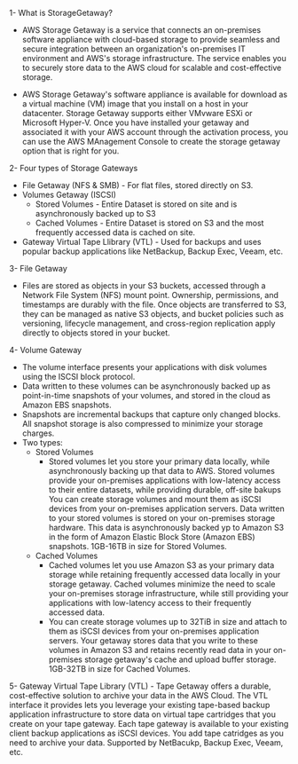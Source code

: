 1- What is StorageGetaway?

- AWS Storage Getaway is a service that connects an on-premises software appliance with cloud-based storage to provide seamless and secure integration between an organization's on-premises IT environment and AWS's storage infrastructure. The service enables you to securely store data to the AWS cloud for scalable and cost-effective storage.

- AWS Storage Getaway's software appliance is available for download as a virtual machine (VM) image that you install on a host in your datacenter. Storage Getaway supports either VMvware ESXi or Microsoft Hyper-V. Once you have installed your getaway and associated it with your AWS account through the activation process, you can use the AWS MAnagement Console to create the storage getaway option that is right for you.

2- Four types of Storage Gateways

- File Getaway (NFS & SMB) - For flat files, stored directly on S3.
- Volumes Getaway (ISCSI)
    - Stored Volumes - Entire Dataset is stored on site and is asynchronously backed up to S3
    - Cached Volumes - Entire Dataset is stored on S3 and the most frequently accessed data is cached on site. 
- Gateway Virtual Tape Llibrary (VTL) - Used for backups and uses popular backup applications like NetBackup, Backup Exec, Veeam, etc.

3- File Getaway

- Files are stored as objects in your S3 buckets, accessed through a Network File System (NFS) mount point. Ownership, permissions, and timestamps are durably with the file. Once objects are transferred to S3, they can be managed as native S3 objects, and bucket policies such as versioning, lifecycle management, and cross-region replication apply directly to objects stored in your bucket.

4- Volume Gateway

- The volume interface presents your applications with disk volumes using the ISCSI block protocol.
- Data written to these volumes can be asynchronously backed up as point-in-time snapshots of your volumes, and stored in the cloud as Amazon EBS snapshots.
- Snapshots are incremental backups that capture only changed blocks. All snapshot storage is also compressed to minimize your storage charges.
- Two types:
    - Stored Volumes
        - Stored volumes let you store your primary data locally, while asynchronously backing up that data to AWS. Stored volumes provide your on-premises applications with low-latency access to their entire datasets, while providing durable, off-site bakups You can create storage volumes and mount them as iSCSI devices from your on-premises application servers. Data written to your stored volumes is stored on your on-premises storage hardware. This data is asynchronously backed yp to Amazon S3 in the form of Amazon Elastic Block Store (Amazon EBS) snapshots. 1GB-16TB in size for Stored Volumes.
    - Cached Volumes
        - Cached volumes let you use Amazon S3 as your primary data storage while retaining frequently accessed data locally in your storage getaway. Cached volumes minimize the need to scale your on-premises storage infrastructure, while still providing your applications with low-latency access to their frequently accessed data.
        - You can create storage volumes up to 32TiB in size and attach to them as iSCSI devices from your on-premises application servers. Your getaway stores data that you write to these volumes in Amazon S3 and retains recently read data in your on-premises storage getaway's cache and upload buffer storage. 1GB-32TB in size for Cached Volumes.

5- Gateway Virtual Tape Library (VTL)
    - Tape Getaway offers a durable, cost-effective solution to archive your data in the AWS Cloud. The VTL interface it provides lets you leverage your existing tape-based backup application infrastructure to store data on virtual tape cartridges that you create on your tape gateway. Each tape gateway is available to your existing client backup applications as iSCSI devices. You add tape catridges as you need to archive your data. Supported by NetBacukp, Backup Exec, Veeam, etc.
